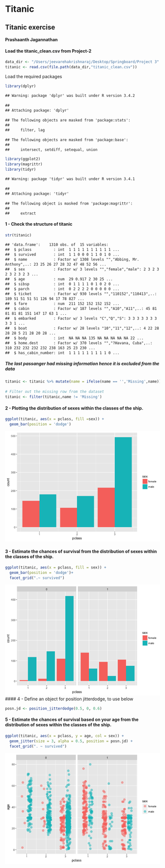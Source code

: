Titanic
================

Titanic exercise
----------------

#### Prashaanth Jagannathan

#### Load the titanic\_clean.csv from Project-2

``` r
data_dir <- "/Users/jeevarehakrishnaraj/Desktop/Springboard/Project 3"
titanic <- read.csv(file.path(data_dir,"titanic_clean.csv"))
```

Load the required packages

``` r
library(dplyr)
```

    ## Warning: package 'dplyr' was built under R version 3.4.2

    ## 
    ## Attaching package: 'dplyr'

    ## The following objects are masked from 'package:stats':
    ## 
    ##     filter, lag

    ## The following objects are masked from 'package:base':
    ## 
    ##     intersect, setdiff, setequal, union

``` r
library(ggplot2)
library(magrittr)
library(tidyr)
```

    ## Warning: package 'tidyr' was built under R version 3.4.1

    ## 
    ## Attaching package: 'tidyr'

    ## The following object is masked from 'package:magrittr':
    ## 
    ##     extract

#### 1 - Check the structure of titanic

``` r
str(titanic)
```

    ## 'data.frame':    1310 obs. of  15 variables:
    ##  $ pclass          : int  1 1 1 1 1 1 1 1 1 1 ...
    ##  $ survived        : int  1 1 0 0 0 1 1 0 1 0 ...
    ##  $ name            : Factor w/ 1308 levels "","Abbing, Mr. Anthony",..: 23 25 26 27 28 32 47 48 52 56 ...
    ##  $ sex             : Factor w/ 3 levels "","female","male": 2 3 2 3 2 3 2 3 2 3 ...
    ##  $ age             : num  29 0.917 2 30 25 ...
    ##  $ sibsp           : int  0 1 1 1 1 0 1 0 2 0 ...
    ##  $ parch           : int  0 2 2 2 2 0 0 0 0 0 ...
    ##  $ ticket          : Factor w/ 930 levels "","110152","110413",..: 189 51 51 51 51 126 94 17 78 827 ...
    ##  $ fare            : num  211 152 152 152 152 ...
    ##  $ cabin           : Factor w/ 187 levels "","A10","A11",..: 45 81 81 81 81 151 147 17 63 1 ...
    ##  $ embarked        : Factor w/ 3 levels "C","Q","S": 3 3 3 3 3 3 3 3 3 1 ...
    ##  $ boat            : Factor w/ 28 levels "10","11","12",..: 4 22 28 28 28 5 21 28 20 28 ...
    ##  $ body            : int  NA NA NA 135 NA NA NA NA NA 22 ...
    ##  $ home.dest       : Factor w/ 370 levels "","?Havana, Cuba",..: 310 232 232 232 232 238 163 25 23 230 ...
    ##  $ has_cabin_number: int  1 1 1 1 1 1 1 1 1 0 ...

##### The last passanger had missing information hence it is excluded from the data

``` r
titanic <- titanic %>% mutate(name = ifelse(name == '','Missing',name))

# Filter out the missing row from the dataset 
titanic <- filter(titanic,name != 'Missing')
```

#### 2 - Plotting the distribution of sexes within the classes of the ship.

``` r
ggplot(titanic, aes(x = pclass, fill =sex)) +
  geom_bar(position = 'dodge')
```

![](Titanic_files/figure-markdown_github-ascii_identifiers/unnamed-chunk-5-1.png)

#### 3 - Estimate the chances of survival from the distribution of sexes within the classes of the ship.

``` r
ggplot(titanic, aes(x = pclass, fill = sex)) +
  geom_bar(position = 'dodge')+
  facet_grid(".~ survived")
```

![](Titanic_files/figure-markdown_github-ascii_identifiers/unnamed-chunk-6-1.png) \#\#\#\# 4 - Define an object for position jitterdodge, to use below

``` r
posn.jd <- position_jitterdodge(0.5, 0, 0.6)
```

#### 5 - Estimate the chances of survival based on your age from the distribution of sexes within the classes of the ship.

``` r
ggplot(titanic, aes(x = pclass, y = age, col = sex)) +
  geom_jitter(size = 3, alpha = 0.5, position = posn.jd) +
  facet_grid(". ~ survived")
```

![](Titanic_files/figure-markdown_github-ascii_identifiers/unnamed-chunk-8-1.png)
